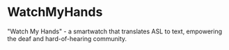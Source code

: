 # WatchMyHands
"Watch My Hands" - a smartwatch that translates ASL to text, empowering the deaf and hard-of-hearing community.
